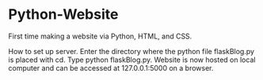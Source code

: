 # Python-Website
First time making a website via Python, HTML, and CSS.

How to set up server.
  Enter the directory where the python file flaskBlog.py is placed with cd.
  Type python flaskBlog.py.
  Website is now hosted on local computer and can be accessed at 127.0.0.1:5000 on a browser.

